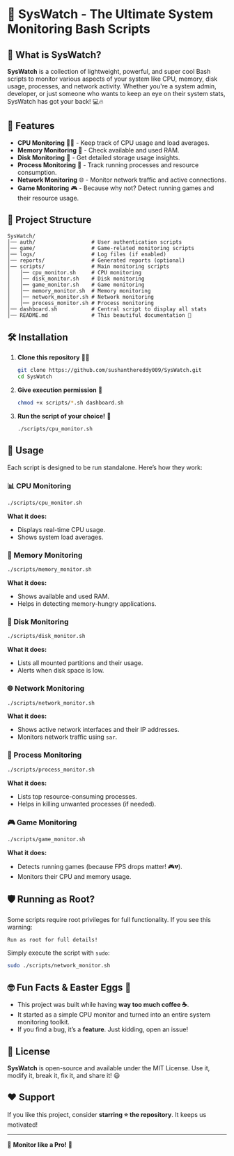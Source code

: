 # 🚀 SysWatch - The Ultimate System Monitoring Bash Scripts

## 🧐 What is SysWatch?

**SysWatch** is a collection of lightweight, powerful, and super cool Bash scripts to monitor various aspects of your system like CPU, memory, disk usage, processes, and network activity. Whether you're a system admin, developer, or just someone who wants to keep an eye on their system stats, SysWatch has got your back! 💻🔥

## 🌟 Features

- **CPU Monitoring** 🏋️‍♂️ - Keep track of CPU usage and load averages.
- **Memory Monitoring** 🧠 - Check available and used RAM.
- **Disk Monitoring** 💾 - Get detailed storage usage insights.
- **Process Monitoring** 🧐 - Track running processes and resource consumption.
- **Network Monitoring** 🌐 - Monitor network traffic and active connections.
- **Game Monitoring** 🎮 - Because why not? Detect running games and their resource usage.

## 📂 Project Structure

```
SysWatch/
│── auth/                  # User authentication scripts
│── game/                  # Game-related monitoring scripts
│── logs/                  # Log files (if enabled)
│── reports/               # Generated reports (optional)
│── scripts/               # Main monitoring scripts
│   │── cpu_monitor.sh     # CPU monitoring
│   │── disk_monitor.sh    # Disk monitoring
│   │── game_monitor.sh    # Game monitoring
│   │── memory_monitor.sh  # Memory monitoring
│   │── network_monitor.sh # Network monitoring
│   │── process_monitor.sh # Process monitoring
│── dashboard.sh           # Central script to display all stats
│── README.md              # This beautiful documentation 🎉
```

## 🛠️ Installation

1. **Clone this repository** 🏃💨
   ```bash
   git clone https://github.com/sushanthereddy009/SysWatch.git
   cd SysWatch
   ```
2. **Give execution permission** 🔑
   ```bash
   chmod +x scripts/*.sh dashboard.sh
   ```
3. **Run the script of your choice!** 🚀
   ```bash
   ./scripts/cpu_monitor.sh
   ```

## 🎯 Usage

Each script is designed to be run standalone. Here’s how they work:

### 📊 CPU Monitoring

```bash
./scripts/cpu_monitor.sh
```

**What it does:**

- Displays real-time CPU usage.
- Shows system load averages.

### 🧠 Memory Monitoring

```bash
./scripts/memory_monitor.sh
```

**What it does:**

- Shows available and used RAM.
- Helps in detecting memory-hungry applications.

### 💾 Disk Monitoring

```bash
./scripts/disk_monitor.sh
```

**What it does:**

- Lists all mounted partitions and their usage.
- Alerts when disk space is low.

### 🌐 Network Monitoring

```bash
./scripts/network_monitor.sh
```

**What it does:**

- Shows active network interfaces and their IP addresses.
- Monitors network traffic using `sar`.

### 🧐 Process Monitoring

```bash
./scripts/process_monitor.sh
```

**What it does:**

- Lists top resource-consuming processes.
- Helps in killing unwanted processes (if needed).

### 🎮 Game Monitoring

```bash
./scripts/game_monitor.sh
```

**What it does:**

- Detects running games (because FPS drops matter! 🎮💔).
- Monitors their CPU and memory usage.

## 🛡️ Running as Root?

Some scripts require root privileges for full functionality. If you see this warning:

```bash
Run as root for full details!
```

Simply execute the script with `sudo`:

```bash
sudo ./scripts/network_monitor.sh
```

## 🤓 Fun Facts & Easter Eggs 🎉

- This project was built while having **way too much coffee ☕**.
- It started as a simple CPU monitor and turned into an entire system monitoring toolkit.
- If you find a bug, it’s a **feature**. Just kidding, open an issue!

## 📜 License

**SysWatch** is open-source and available under the MIT License. Use it, modify it, break it, fix it, and share it! 😃

## ❤️ Support

If you like this project, consider **starring ⭐ the repository**. It keeps us motivated!

---

🚀 **Monitor like a Pro!** 🚀
